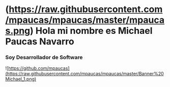 # (https://raw.githubusercontent.com/mpaucas/mpaucas/master/mpaucas.png) Hola mi nombre es Michael Paucas Navarro
### Soy Desarrollador de Software
![https://github.com/mpaucas](https://raw.githubusercontent.com/mpaucas/mpaucas/master/Banner%20Michael_1.png)
